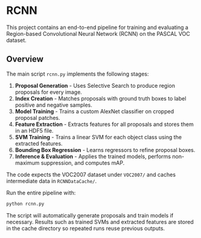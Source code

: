 # RCNN

This project contains an end-to-end pipeline for training and evaluating a Region-based Convolutional Neural Network (RCNN) on the PASCAL VOC dataset.

## Overview

The main script `rcnn.py` implements the following stages:

1. **Proposal Generation** - Uses Selective Search to produce region proposals for every image.
2. **Index Creation** - Matches proposals with ground truth boxes to label positive and negative samples.
3. **Model Training** - Trains a custom AlexNet classifier on cropped proposal patches.
4. **Feature Extraction** - Extracts features for all proposals and stores them in an HDF5 file.
5. **SVM Training** - Trains a linear SVM for each object class using the extracted features.
6. **Bounding Box Regression** - Learns regressors to refine proposal boxes.
7. **Inference & Evaluation** - Applies the trained models, performs non-maximum suppression, and computes mAP.

The code expects the VOC2007 dataset under `VOC2007/` and caches intermediate data in `RCNNDataCache/`.

Run the entire pipeline with:

```bash
python rcnn.py
```

The script will automatically generate proposals and train models if necessary. Results such as trained SVMs and extracted features are stored in the cache directory so repeated runs reuse previous outputs.

